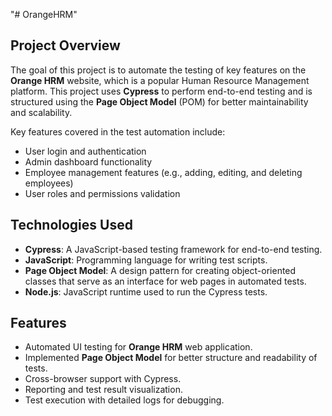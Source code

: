 "# OrangeHRM" 
## Project Overview

The goal of this project is to automate the testing of key features on the **Orange HRM** website, which is a popular Human Resource Management platform. This project uses **Cypress** to perform end-to-end testing and is structured using the **Page Object Model** (POM) for better maintainability and scalability.

Key features covered in the test automation include:
- User login and authentication
- Admin dashboard functionality
- Employee management features (e.g., adding, editing, and deleting employees)
- User roles and permissions validation

## Technologies Used

- **Cypress**: A JavaScript-based testing framework for end-to-end testing.
- **JavaScript**: Programming language for writing test scripts.
- **Page Object Model**: A design pattern for creating object-oriented classes that serve as an interface for web pages in automated tests.
- **Node.js**: JavaScript runtime used to run the Cypress tests.


## Features

- Automated UI testing for **Orange HRM** web application.
- Implemented **Page Object Model** for better structure and readability of tests.
- Cross-browser support with Cypress.
- Reporting and test result visualization.
- Test execution with detailed logs for debugging.
